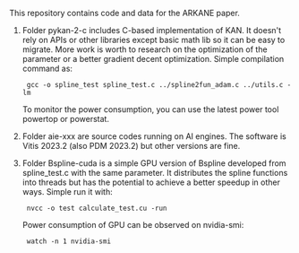 This repository contains code and data for the ARKANE paper.

1. Folder pykan-2-c includes C-based implementation of KAN. It doesn't rely on APIs or other libraries except basic math lib so it can be easy to migrate. More work is worth to research on the optimization of the parameter or a better gradient decent optimization. Simple compilation command as:

        gcc -o spline_test spline_test.c ../spline2fun_adam.c ../utils.c -lm 

    To monitor the power consumption, you can use the latest power tool powertop or powerstat.

2. Folder aie-xxx are source codes running on AI engines. The software is Vitis 2023.2 (also PDM 2023.2) but other versions are fine.

3. Folder Bspline-cuda is a simple GPU version of Bspline developed from spline_test.c with the same parameter. It distributes the spline functions into threads but has the potential to achieve a better speedup in other ways. Simple run it with:

        nvcc -o test calculate_test.cu -run

    Power consumption of GPU can be observed on nvidia-smi:

        watch -n 1 nvidia-smi
